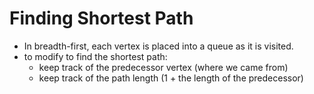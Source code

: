 # Finding Shortest Path

* In breadth-first, each vertex is placed into a queue as it is visited.
* to modify to find the shortest path:
  * keep track of the predecessor vertex (where we came from)
  * keep track of the path length (1 + the length of the predecessor)
